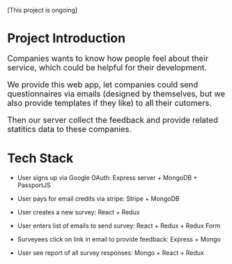 [This project is ongoing]

# Project Introduction

<font size=4>

Companies wants to know how people feel about their service, which could be helpful for their development.

We provide this web app, let companies could send questionnaires via emails (designed by themselves, but we also provide templates if they like) to all their cutomers. 

Then our server collect the feedback and provide related statitics data to these companies.


</font>

# Tech Stack

- User signs up via Google OAuth: Express server + MongoDB + PassportJS

- User pays for email credits via stripe: Stripe + MongoDB

- User creates a new survey: React + Redux

- User enters list of emails to send survey: React + Redux + Redux Form

- Surveyees click on link in email to provide feedback: Express + Mongo

- User see report of all survey responses: Mongo + React + Redux
